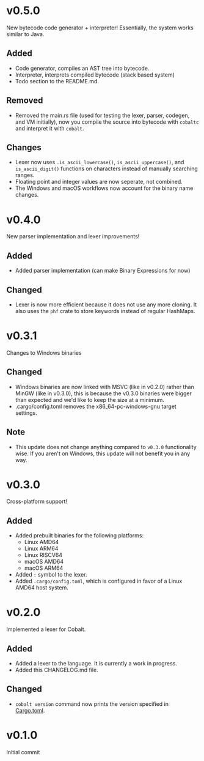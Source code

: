 # v0.5.0

New bytecode code generator + interpreter! <bt>
Essentially, the system works similar to Java.

## Added

- Code generator, compiles an AST tree into bytecode.
- Interpreter, interprets compiled bytecode (stack based system)
- Todo section to the README.md.

## Removed

- Removed the main.rs file (used for testing the lexer, parser, codegen, and VM initially), now you compile the source into bytecode with `cobaltc` and interpret it with `cobalt`.

## Changes

- Lexer now uses `.is_ascii_lowercase()`, `is_ascii_uppercase()`, and `is_ascii_digit()` functions on characters instead of manually searching ranges.
- Floating point and integer values are now seperate, not combined.
- The Windows and macOS workflows now account for the binary name changes.

# v0.4.0

New parser implementation and lexer improvements!

## Added

- Added parser implementation (can make Binary Expressions for now)

## Changed

- Lexer is now more efficient because it does not use any more cloning. It also uses the `phf` crate to store keywords instead of regular HashMaps.

# v0.3.1

Changes to Windows binaries

## Changed

- Windows binaries are now linked with MSVC (like in v0.2.0) rather than MinGW (like in v0.3.0), this is because the v0.3.0 binaries were bigger than expected and we'd like to keep the size at a minimum.
- .cargo/config.toml removes the x86_64-pc-windows-gnu target settings.

## Note

- This update does not change anything compared to `v0.3.0` functionality wise. If you aren't on Windows, this update will not benefit you in any way.

# v0.3.0

Cross-platform support!

## Added

- Added prebuilt binaries for the following platforms:
    - Linux AMD64
    - Linux ARM64
    - Linux RISCV64
    - macOS AMD64
    - macOS ARM64
- Added `:` symbol to the lexer.
- Added `.cargo/config.toml`, which is configured in favor of a Linux AMD64 host system.

# v0.2.0

Implemented a lexer for Cobalt.

## Added

- Added a lexer to the language. It is currently a work in progress.
- Added this CHANGELOG.md file.

## Changed

- `cobalt version` command now prints the version specified in [Cargo.toml](./Cargo.toml).

# v0.1.0

Initial commit